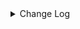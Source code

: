 <details><summary> Change Log </summary>

| Change | Commit | Version |
| --- | --- | --- |
|[Feature][connector-hive] hive sink connector support overwrite mode #7843 (#7891)|https://github.com/apache/seatunnel/commit/6fafe6f4d3| dev |
|[Fix][Connector-V2] Fix hive client thread unsafe (#9282)|https://github.com/apache/seatunnel/commit/5dc25897a9|2.3.11|
|[improve] update file connectors config (#9034)|https://github.com/apache/seatunnel/commit/8041d59dc2|2.3.11|
|[Improve] Refactor file enumerator to prevent duplicate put split (#8989)|https://github.com/apache/seatunnel/commit/fdf1beae9c|2.3.11|
|Revert &quot; [improve] update localfile connector config&quot; (#9018)|https://github.com/apache/seatunnel/commit/cdc79e13ad|2.3.10|
| [improve] update localfile connector config (#8765)|https://github.com/apache/seatunnel/commit/def369a85f|2.3.10|
|[Improve][connector-hive] Improved hive file allocation algorithm for subtasks (#8876)|https://github.com/apache/seatunnel/commit/89d1878ade|2.3.10|
|[Improve] restruct connector common options (#8634)|https://github.com/apache/seatunnel/commit/f3499a6eeb|2.3.10|
|[Fix][Hive] Writing parquet files supports the optional timestamp int96 (#8509)|https://github.com/apache/seatunnel/commit/856aea1952|2.3.10|
|[Fix] Set all snappy dependency use one version (#8423)|https://github.com/apache/seatunnel/commit/3ac977c8d3|2.3.9|
|[Fix][Connector-V2] Fix hive krb5 path not work (#8228)|https://github.com/apache/seatunnel/commit/e18a4d07b4|2.3.9|
|[Improve][dist]add shade check rule (#8136)|https://github.com/apache/seatunnel/commit/51ef800016|2.3.9|
|[Feature][File] Support config null format for text file read (#8109)|https://github.com/apache/seatunnel/commit/2dbf02df47|2.3.9|
|[Improve][API] Unified tables_configs and table_list (#8100)|https://github.com/apache/seatunnel/commit/84c0b8d660|2.3.9|
|[Feature][Core] Rename `result_table_name`/`source_table_name` to `plugin_input/plugin_output` (#8072)|https://github.com/apache/seatunnel/commit/c7bbd322db|2.3.9|
|[Feature][E2E] Add hive3 e2e test case (#8003)|https://github.com/apache/seatunnel/commit/9a24fac2c4|2.3.9|
|[Improve][Connector-V2] Change File Read/WriteStrategy `setSeaTunnelRowTypeInfo` to `setCatalogTable` (#7829)|https://github.com/apache/seatunnel/commit/6b5f74e524|2.3.9|
|[Feature][Restapi] Allow metrics information to be associated to logical plan nodes (#7786)|https://github.com/apache/seatunnel/commit/6b7c53d03c|2.3.9|
|[Improve][Zeta] Split the classloader of task group (#7580)|https://github.com/apache/seatunnel/commit/3be0d1cc61|2.3.8|
|[Feature][Core] Support using upstream table placeholders in sink options and auto replacement (#7131)|https://github.com/apache/seatunnel/commit/c4ca74122c|2.3.6|
|[Improve][Hive] Close resources when exception occurs (#7205)|https://github.com/apache/seatunnel/commit/561171528b|2.3.6|
|[Hotfix][Hive Connector] Fix Hive hdfs-site.xml and hive-site.xml not be load error (#7069)|https://github.com/apache/seatunnel/commit/c23a577f34|2.3.6|
|Fix hive load hive_site_path and hdfs_site_path too late (#7017)|https://github.com/apache/seatunnel/commit/e2578a5b4d|2.3.6|
|[Bug] [connector-hive] Eanble login with kerberos for hive (#6893)|https://github.com/apache/seatunnel/commit/26e433e472|2.3.6|
|[Feature][S3 File] Make S3 File Connector support multiple table write (#6698)|https://github.com/apache/seatunnel/commit/8f2049b2f1|2.3.6|
|[Feature] Hive Source/Sink support multiple table (#5929)|https://github.com/apache/seatunnel/commit/4d9287fce4|2.3.6|
|[Improve][Hive] udpate hive3 version (#6699)|https://github.com/apache/seatunnel/commit/1184c05c29|2.3.6|
|[HiveSink]Fix the risk of resource leakage. (#6721)|https://github.com/apache/seatunnel/commit/c23804f13b|2.3.6|
|[Improve][Connector-v2] The hive connector support multiple filesystem (#6648)|https://github.com/apache/seatunnel/commit/8a4c01fe35|2.3.6|
|[Fix][Connector-V2] Fix add hive partition error when partition already existed (#6577)|https://github.com/apache/seatunnel/commit/2a0a0b9d19|2.3.5|
|Fix HiveMetaStoreProxy#enableKerberos will return true if doesn&#x27;t enable kerberos (#6307)|https://github.com/apache/seatunnel/commit/1dad6f7061|2.3.4|
|[Feature][Engine] Unify job env parameters (#6003)|https://github.com/apache/seatunnel/commit/2410ab38f0|2.3.4|
|[Refactor][File Connector] Put Multiple Table File API to File Base Module (#6033)|https://github.com/apache/seatunnel/commit/c324d663b4|2.3.4|
|Support using multiple hadoop account (#5903)|https://github.com/apache/seatunnel/commit/d69d88d1aa|2.3.4|
|[Improve][Common] Introduce new error define rule (#5793)|https://github.com/apache/seatunnel/commit/9d1b2582b2|2.3.4|
|Support config column/primaryKey/constraintKey in schema (#5564)|https://github.com/apache/seatunnel/commit/eac76b4e50|2.3.4|
|[Hotfix][Connector-V2][Hive] fix the bug that hive-site.xml can not be injected in HiveConf (#5261)|https://github.com/apache/seatunnel/commit/04ce22ac1e|2.3.4|
|[Improve][Connector-v2][HiveSink]remove drop partition when abort. (#4940)|https://github.com/apache/seatunnel/commit/edef87b523|2.3.3|
|[feature][web] hive add option because web need (#5154)|https://github.com/apache/seatunnel/commit/5e1511ff0d|2.3.3|
|[Hotfix][Connector-V2][Hive] Support user-defined hive-site.xml (#4965)|https://github.com/apache/seatunnel/commit/2a064bcdb0|2.3.3|
|Change file type to file_format_type in file source/sink (#4249)|https://github.com/apache/seatunnel/commit/973a2fae3c|2.3.1|
|[hotfix] fixed schema options import error|https://github.com/apache/seatunnel/commit/656805f2df|2.3.1|
|[chore] Code format with spotless plugin.|https://github.com/apache/seatunnel/commit/291214ad6f|2.3.1|
|Merge branch &#x27;dev&#x27; into merge/cdc|https://github.com/apache/seatunnel/commit/4324ee1912|2.3.1|
|[Improve][Project] Code format with spotless plugin.|https://github.com/apache/seatunnel/commit/423b583038|2.3.1|
|[Imprve][Connector-V2][Hive] Support read text table &amp; Column projection (#4105)|https://github.com/apache/seatunnel/commit/717620f542|2.3.1|
|[Hotfix][Connector-V2][Hive] Fix hive unknownhost (#4141)|https://github.com/apache/seatunnel/commit/f1a1dfe4af|2.3.1|
|[Improve][build] Give the maven module a human readable name (#4114)|https://github.com/apache/seatunnel/commit/d7cd601051|2.3.1|
|[Improve][Project] Code format with spotless plugin. (#4101)|https://github.com/apache/seatunnel/commit/a2ab166561|2.3.1|
|[Improve][Connector-V2][Hive] Support assign partitions (#3842)|https://github.com/apache/seatunnel/commit/6a4a850b4c|2.3.1|
|[Improve][Connector-V2][Hive] Improve config check logic (#3886)|https://github.com/apache/seatunnel/commit/b4348f6f44|2.3.1|
|[Feature][Connector-V2] Support kerberos in hive and hdfs file connector (#3840)|https://github.com/apache/seatunnel/commit/055ad9d836|2.3.1|
|[Feature][Connector] add get source method to all source connector (#3846)|https://github.com/apache/seatunnel/commit/417178fb84|2.3.1|
|[Improve][Connector-V2] The log outputs detailed exception stack information (#3805)|https://github.com/apache/seatunnel/commit/d0c6217f27|2.3.1|
|[Feature][Shade] Add seatunnel hadoop3 uber (#3755)|https://github.com/apache/seatunnel/commit/5a024bdf8f|2.3.0|
|[Feature][Connector-V2][File] Optimize filesystem utils (#3749)|https://github.com/apache/seatunnel/commit/ac4e880fb5|2.3.0|
|[Hotfix][OptionRule] Fix option rule about all connectors (#3592)|https://github.com/apache/seatunnel/commit/226dc6a119|2.3.0|
|[Hotfix][Connector-V2][Hive] Fix npe of getting file system (#3506)|https://github.com/apache/seatunnel/commit/e1fc3d1b01|2.3.0|
|[Improve][Connector-V2][Hive] Unified exceptions for hive source &amp; sink connector (#3541)|https://github.com/apache/seatunnel/commit/12c0fb91d2|2.3.0|
|[Feature][Connector-V2][File] Add option and factory for file connectors (#3375)|https://github.com/apache/seatunnel/commit/db286e8631|2.3.0|
|[Hotfix][Connector-V2][Hive] Fix the bug that when write data to hive throws NullPointerException (#3258)|https://github.com/apache/seatunnel/commit/777bf6b42e|2.3.0|
|[Improve][Connector-V2][Hive] Hive Sink Support msck partitions (#3133)|https://github.com/apache/seatunnel/commit/a8738ef3c4|2.3.0-beta|
|unify `flatten-maven-plugin` version (#3078)|https://github.com/apache/seatunnel/commit/ed743fddcc|2.3.0-beta|
|[Engine][Merge] fix merge problem|https://github.com/apache/seatunnel/commit/0e9ceeefc9|2.3.0-beta|
|Merge remote-tracking branch &#x27;upstream/dev&#x27; into st-engine|https://github.com/apache/seatunnel/commit/ca80df779a|2.3.0-beta|
|update hive.metastore.version to hive.exec.version (#2879)|https://github.com/apache/seatunnel/commit/018ee0a3db|2.2.0-beta|
|[Bug][Connector-V2] Fix hive sink bug (#2870)|https://github.com/apache/seatunnel/commit/d661fa011e|2.2.0-beta|
|[Fix][Connector-V2] Fix HiveSource Connector read orc table error (#2845)|https://github.com/apache/seatunnel/commit/61720306e7|2.2.0-beta|
|[Bug][Connector-V2] Fix hive source text table name (#2797)|https://github.com/apache/seatunnel/commit/563637ebd1|2.2.0-beta|
|[Improve][Connector-V2] Refactor hive source &amp; sink connector (#2708)|https://github.com/apache/seatunnel/commit/a357dca365|2.2.0-beta|
|[DEV][Api] Replace SeaTunnelContext with JobContext and remove singleton pattern (#2706) (#2731)|https://github.com/apache/seatunnel/commit/e8929ab605|2.3.0-beta|
|[DEV][Api] Replace SeaTunnelContext with JobContext and remove singleton pattern (#2706)|https://github.com/apache/seatunnel/commit/cbf82f755c|2.2.0-beta|
|[#2606]Dependency management split (#2630)|https://github.com/apache/seatunnel/commit/fc047be69b|2.2.0-beta|
|[Improve][Connector-V2] Refactor the package of hdfs file connector (#2402)|https://github.com/apache/seatunnel/commit/87d0624c5b|2.2.0-beta|
|[Feature][Connector-V2] Add orc file support in connector hive sink (#2311) (#2374)|https://github.com/apache/seatunnel/commit/81cb80c050|2.2.0-beta|
|[improve][UT] Upgrade junit to 5.+ (#2305)|https://github.com/apache/seatunnel/commit/362319ff3e|2.2.0-beta|
|Decide table format using outputFormat in HiveSinkConfig #2303|https://github.com/apache/seatunnel/commit/3a2586f6dc|2.2.0-beta|
|[Feature][Connector-V2-Hive] Add parquet file format support to Hive Sink (#2310)|https://github.com/apache/seatunnel/commit/4ab3c21b8d|2.2.0-beta|
|Add BaseHiveCommitInfo for common hive commit info (#2306)|https://github.com/apache/seatunnel/commit/0d2f6f4d7c|2.2.0-beta|
|Remove same code to independent method in HiveSinkWriter (#2307)|https://github.com/apache/seatunnel/commit/e99e6ee726|2.2.0-beta|
|Avoid potential null pointer risk in HiveSinkWriter#snapshotState (#2302)|https://github.com/apache/seatunnel/commit/e7d817f7d2|2.2.0-beta|
|[Connector-V2] Add file type check logic in hive connector (#2275)|https://github.com/apache/seatunnel/commit/5488337c67|2.2.0-beta|
|[Connector-V2] Add parquet file reader for Hive Source Connector (#2199) (#2237)|https://github.com/apache/seatunnel/commit/59db97ed34|2.2.0-beta|
|Merge from dev to st-engine (#2243)|https://github.com/apache/seatunnel/commit/41e530afd5|2.3.0-beta|
|StateT of SeaTunnelSource should extend `Serializable` (#2214)|https://github.com/apache/seatunnel/commit/8c426ef850|2.2.0-beta|
|[Bug][connector-hive] filter &#x27;_SUCCESS&#x27; file in file list (#2235) (#2236)|https://github.com/apache/seatunnel/commit/db04651523|2.2.0-beta|
|[Bug][hive-connector-v2] Resolve the schema inconsistency bug (#2229) (#2230)|https://github.com/apache/seatunnel/commit/62ca075915|2.2.0-beta|
|[Bug][spark-connector-v2-example] fix the bug of no class found. (#2191) (#2192)|https://github.com/apache/seatunnel/commit/5dbc2df17e|2.2.0-beta|
|[Connector-V2] Add Hive sink connector v2 (#2158)|https://github.com/apache/seatunnel/commit/23ad4ee735|2.2.0-beta|
|[Connector-V2] Add File Sink Connector (#2117)|https://github.com/apache/seatunnel/commit/e2283da64f|2.2.0-beta|
|[Connector-V2]Hive Source (#2123)|https://github.com/apache/seatunnel/commit/ffcf3f59e2|2.2.0-beta|
|[api-draft][Optimize] Optimize module name (#2062)|https://github.com/apache/seatunnel/commit/f79e3112b1|2.2.0-beta|

</details>
